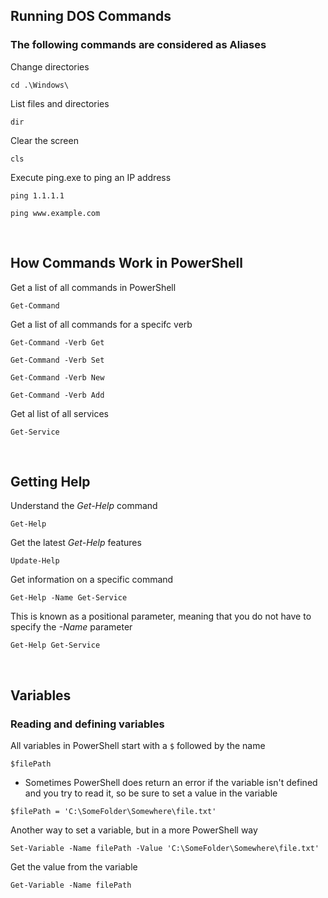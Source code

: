 ## Running DOS Commands

### The following commands are considered as Aliases

Change directories
```
cd .\Windows\
```

List files and directories
```
dir
```

Clear the screen
```
cls
```

Execute ping.exe to ping an IP address
```
ping 1.1.1.1
```
```
ping www.example.com
```

<br>

## How Commands Work in PowerShell

Get a list of all commands in PowerShell
```
Get-Command
```

Get a list of all commands for a specifc verb
```
Get-Command -Verb Get
```
```
Get-Command -Verb Set
```
```
Get-Command -Verb New
```
```
Get-Command -Verb Add
```

Get al list of all services
```
Get-Service
```

<br>

## Getting Help

Understand the <i>Get-Help</i> command
```
Get-Help
```

Get the latest <i>Get-Help</i> features
```
Update-Help
```

Get information on a specific command
```
Get-Help -Name Get-Service
```
This is known as a positional parameter, meaning that you do not have to specify the <i>-Name</i> parameter
```
Get-Help Get-Service
```

<br>

## Variables

### Reading and defining variables

All variables in PowerShell start with a ```$``` followed by the name
```
$filePath
```

- Sometimes PowerShell does return an error if the variable isn't defined and you try to read it, so be sure to set a value in the variable

```
$filePath = 'C:\SomeFolder\Somewhere\file.txt'
```

Another way to set a variable, but in a more PowerShell way
```
Set-Variable -Name filePath -Value 'C:\SomeFolder\Somewhere\file.txt'
```

Get the value from the variable
```
Get-Variable -Name filePath
```
